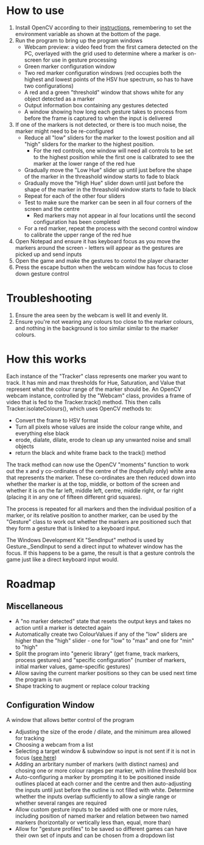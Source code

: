 # How to use
1. Install OpenCV according to their [instructions](https://docs.opencv.org/master/d3/d52/tutorial_windows_install.html), remembering to set the environment variable as shown at the bottom of the page.
1. Run the program to bring up the program windows
    - Webcam preview: a video feed from the first camera detected on the PC, overlayed with the grid used to determine where a marker is on-screen for use in gesture processing
    - Green marker configuration window
    - Two red marker configuration windows (red occupies both the highest and lowest points of the HSV hue spectrum, so has to have two configurations)
    - A red and a green "threshold" window that shows white for any object detected as a marker
    - Output information box containing any gestures detected
    - A window showing how long each gesture takes to process from before the frame is captured to when the input is delivered
1. If one of the markers is not detected, or there is too much noise, the marker might need to be re-configured
    - Reduce all "low" sliders for the marker to the lowest position and all "high" sliders for the marker to the highest position.
        - For the red controls, one window will need all controls to be set to the highest position while the first one is calibrated to see the marker at the lower range of the red hue
    - Gradually move the "Low Hue" slider up until just before the shape of the marker in the threashold window starts to fade to black
    - Gradually move the "High Hue" slider down until just before the shape of the marker in the threashold window starts to fade to black
    - Repeat for each of the other four sliders
    - Test to make sure the marker can be seen in all four corners of the screen and the centre
        - Red markers may not appear in al four locations until the second configuration has been completed
    - For a red marker, repeat the process with the second control window to calibrate the upper range of the red hue
1. Open Notepad and ensure it has keyboard focus as you move the markers around the screen - letters will appear as the gestures are picked up and send inputs
1. Open the game and make the gestures to contol the player character
1. Press the escape button when the webcam window has focus to close down gesture control

# Troubleshooting
1. Ensure the area seen by the webcam is well lit and evenly lit.
1. Ensure you're not wearing any colours too close to the marker colours, and nothing in the background is too similar similar to the marker colours.

# How this works
Each instance of the "Tracker" class represents one marker you want to track.
It has min and max thresholds for Hue, Saturation, and Value that represent what the colour range of the marker should be.
An OpenCV webcam instance, controlled by the "Webcam" class, provides a frame of video that is fed to the Tracker.track() method.
This then calls Tracker.isolateColours(), which uses OpenCV methods to:
- Convert the frame to HSV format
- Turn all pixels whose values are inside the colour range white, and everything else black
- erode, dialate, dilate, erode to clean up any unwanted noise and small objects
- return the black and white frame back to the track() method

The track method can now use the OpenCV "moments" function to work out the x and y co-ordinates of the centre of the (hopefully only) white area that represents the marker.
These co-ordinates are then reduced down into whether the marker is at the top, middle, or bottom of the screen and whether it is on the far left, middle left, centre, middle right, or far right (placing it in any one of fifteen different grid squares).

The process is repeated for all markers and then the individual position of a marker, or its relative position to another marker, can be used by the "Gesture" class to work out whether the markers are positioned such that they form a gesture that is linked to a keyboard input.

The Windows Development Kit "SendInput" method is used by Gesture._SendInput to send a direct input to whatever window has the focus.
If this happens to be a game, the result is that a gesture controls the game just like a direct keyboard input would.

# Roadmap
## Miscellaneous
- A "no marker detected" state that resets the output keys and takes no action until a marker is detected again
- Automatically create two ColourValues if any of the "low" sliders are higher than the "high" slider - one for "low" to "max" and one for "min" to "high"
- Split the program into "generic library" (get frame, track markers, process gestures) and "specific configuration" (number of markers, initial marker values, game-specific gestures)
- Allow saving the current marker positions so they can be used next time the program is run
- Shape tracking to augment or replace colour tracking

## Configuration Window
A window that allows better control of the program
- Adjusting the size of the erode / dilate, and the minimum area allowed for  tracking
- Choosing a webcam from a list
- Selecting a target window & subwindow so input is not sent if it is not in focus ([see here](https://docs.microsoft.com/en-gb/windows/win32/api/winuser/nf-winuser-getforegroundwindow))
- Adding an arbritary number of markers (with distinct names) and chosing one or more colour ranges per marker, with inline threshold box
- Auto-configuring a marker by prompting it to be positioned inside outlines placed at each corner and the centre and then auto-adjusting the inputs until just before the outline is not filled with white. Determine whether the inputs overlap sufficiently to allow a single range or whether several ranges are required
- Allow custom gesture inputs to be added with one or more rules, including position of named marker and relation between two named markers (horizontally or vertically less than, equal, more than)
- Allow for "gesture profiles" to be saved so different games can have their own set of inputs and can be chosen from a dropdown list
